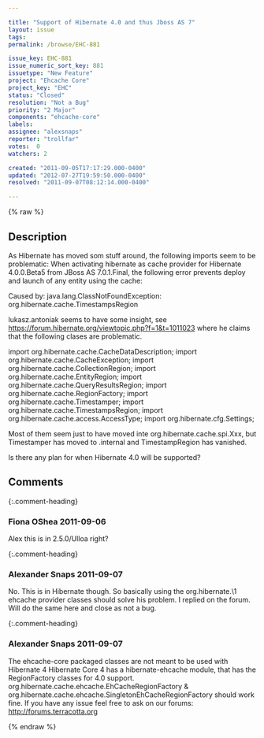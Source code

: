 ```yaml
---

title: "Support of Hibernate 4.0 and thus Jboss AS 7"
layout: issue
tags: 
permalink: /browse/EHC-881

issue_key: EHC-881
issue_numeric_sort_key: 881
issuetype: "New Feature"
project: "Ehcache Core"
project_key: "EHC"
status: "Closed"
resolution: "Not a Bug"
priority: "2 Major"
components: "ehcache-core"
labels: 
assignee: "alexsnaps"
reporter: "trollfar"
votes:  0
watchers: 2

created: "2011-09-05T17:17:29.000-0400"
updated: "2012-07-27T19:59:50.000-0400"
resolved: "2011-09-07T08:12:14.000-0400"

---
```




{% raw %}



## Description

<div markdown="1" class="description">

As Hibernate has moved som stuff around, the following imports seem to be problematic:
When activating hibernate as cache provider for Hibernate 4.0.0.Beta5 from JBoss AS 7.0.1.Final, the following error prevents deploy and launch of any entity using the cache:

Caused by: java.lang.ClassNotFoundException: org.hibernate.cache.TimestampsRegion

lukasz.antoniak seems to have some insight, see https://forum.hibernate.org/viewtopic.php?f=1&t=1011023 where he claims that the following clases are problematic.


import org.hibernate.cache.CacheDataDescription;
import org.hibernate.cache.CacheException;
import org.hibernate.cache.CollectionRegion;
import org.hibernate.cache.EntityRegion;
import org.hibernate.cache.QueryResultsRegion;
import org.hibernate.cache.RegionFactory;
import org.hibernate.cache.Timestamper;
import org.hibernate.cache.TimestampsRegion;
import org.hibernate.cache.access.AccessType;
import org.hibernate.cfg.Settings;

Most of them seem just to have moved inte org.hibernate.cache.spi.Xxx, but Timestamper has moved to .internal and TimestampRegion has vanished.

Is there any plan for when Hibernate 4.0 will be supported?


</div>

## Comments


{:.comment-heading}
### **Fiona OShea** <span class="date">2011-09-06</span>

<div markdown="1" class="comment">

Alex this is in 2.5.0/Ulloa right?

</div>


{:.comment-heading}
### **Alexander Snaps** <span class="date">2011-09-07</span>

<div markdown="1" class="comment">

No. This is in Hibernate though.
So basically using the org.hibernate.\1 ehcache provider classes should solve his problem. I replied on the forum. Will do the same here and close as not a bug.

</div>


{:.comment-heading}
### **Alexander Snaps** <span class="date">2011-09-07</span>

<div markdown="1" class="comment">

The ehcache-core packaged classes are not meant to be used with Hibernate 4
Hibernate Core 4 has a hibernate-ehcache module, that has the RegionFactory classes for 4.0 support.
org.hibernate.cache.ehcache.EhCacheRegionFactory & org.hibernate.cache.ehcache.SingletonEhCacheRegionFactory should work fine. If you have any issue feel free to ask on our forums: http://forums.terracotta.org 

</div>



{% endraw %}
